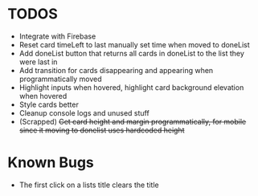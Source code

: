 # TODOS 
- Integrate with Firebase
- Reset card timeLeft to last manually set time when moved to doneList 
- Add doneList button that returns all cards in doneList to the list they were last in
- Add transition for cards disappearing and appearing when programmatically moved
- Highlight inputs when hovered, highlight card background elevation when hovered
- Style cards better
- Cleanup console logs and unused stuff
- (Scrapped) ~~Get card height and margin programmatically, for mobile since it moving to donelist uses hardcoded height~~

# Known Bugs
- The first click on a lists title clears the title